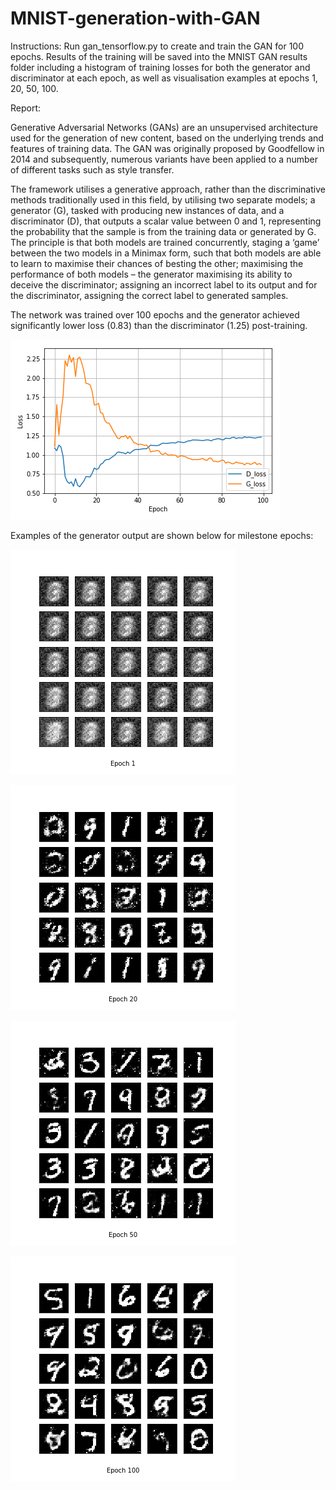 # MNIST-generation-with-GAN

Instructions:
Run gan_tensorflow.py to create and train the GAN for 100 epochs. Results of the training will be saved into the MNIST GAN results folder including a histogram of training losses for both the generator and discriminator at each epoch, as well as visualisation examples at epochs 1, 20, 50, 100.

Report:

Generative Adversarial Networks (GANs) are an unsupervised architecture used for the generation of new content, based on the underlying trends and features of training data. The GAN was originally proposed by Goodfellow in 2014 and subsequently, numerous variants have been applied to a number of different tasks such as style transfer.

The framework utilises a generative approach, rather than the discriminative methods traditionally used in this field, by utilising two separate models; a generator (G), tasked with producing new instances of data, and a discriminator (D), that outputs a scalar value between 0 and 1, representing the probability that the sample is from the training data or generated by G. The principle is that both models are trained concurrently, staging a ‘game’ between the two models in a Minimax form, such that both models are able to learn to maximise their chances of besting the other; maximising the performance of both models – the generator maximising its ability to deceive the discriminator; assigning an incorrect label to its output and for the discriminator, assigning the correct label to generated samples.

The network was trained over 100 epochs and the generator achieved significantly lower loss (0.83) than the discriminator (1.25) post-training.

![Training Histogram](https://github.com/JoeNetherton/MNIST-generation-with-GAN/blob/master/MNIST_GAN_results/MNIST_GAN_train_hist.png)

Examples of the generator output are shown below for milestone epochs:

![output-1](https://github.com/JoeNetherton/MNIST-generation-with-GAN/blob/master/MNIST_GAN_results/results/MNIST_GAN_1.png)

![output-20](https://github.com/JoeNetherton/MNIST-generation-with-GAN/blob/master/MNIST_GAN_results/results/MNIST_GAN_20.png)

![output-50](https://github.com/JoeNetherton/MNIST-generation-with-GAN/blob/master/MNIST_GAN_results/results/MNIST_GAN_50.png)

![output-100](https://github.com/JoeNetherton/MNIST-generation-with-GAN/blob/master/MNIST_GAN_results/results/MNIST_GAN_100.png)
